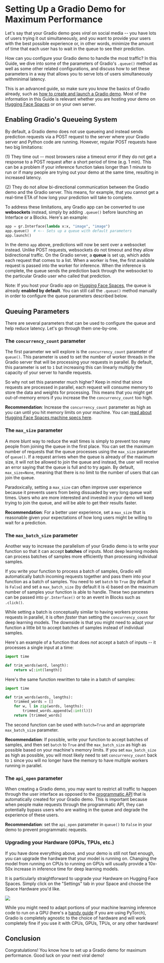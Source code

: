 # Setting Up a Gradio Demo for Maximum Performance

Let's say that your Gradio demo goes *viral* on social media -- you have lots of users trying it out simultaneously, and you want to provide your users with the best possible experience or, in other words, minimize the amount of time that each user has to wait in the queue to see their prediction.

How can you configure your Gradio demo to handle the most traffic? In this Guide, we dive into some of the parameters of Gradio's `.queue()` method as well as some other related configurations, and discuss how to set these parameters in a way that allows you to serve lots of users simultaneously withminimal latency.

This is an advanced guide, so make sure you know the basics of Gradio already, such as [how to create and launch a Gradio demo](https://gradio.app/quickstart/). Most of the information in this Guide is relevant whether you are hosting your demo on [Hugging Face Spaces](https://hf.space) or on your own server.

## Enabling Gradio's Queueing System

By default, a Gradio demo does not use queueing and instead sends prediction requests via a POST request to the server where your Gradio server and Python code are running. However, regular POST requests have two big limitations:

(1) They time out -- most browsers raise a timeout error
if they do not get a response to a POST request after a short period of time (e.g. 1 min).
This can be a problem if your inference function takes longer than 1 minute to run or
if many people are trying out your demo at the same time, resulting in increased latency.

(2) They do not allow bi-directional communication between the Gradio demo and the Gradio server. This means, for example, that you cannot get a real-time ETA of how long your prediction will take to complete.

To address these limitations, any Gradio app can be converted to use **websockets** instead, simply by adding `.queue()` before launching an Interface or a Blocks. Here's an example:

```py
app = gr.Interface(lambda x:x, "image", "image")
app.queue()  # <-- Sets up a queue with default parameters
app.launch()
```

In the demo `app` above, predictions will now be sent over a websocket instead.
Unlike POST requests, websockets do not timeout and they allow bidirectional traffic. On the Gradio server, a **queue** is set up, which adds each request that comes to a list. When a worker is free, the first available request is passed into the worker for inference. When the inference is complete, the queue sends the prediction back through the websocket to the particular Gradio user who called that prediction. 

Note: If you host your Gradio app on [Hugging Face Spaces](https://hf.space), the queue is already **enabled by default**. You can still call the `.queue()` method manually in order to configure the queue parameters described below.

## Queuing Parameters

There are several parameters that can be used to configure the queue and help reduce latency. Let's go through them one-by-one.

### The `concurrency_count` parameter

The first parameter we will explore is the `concurrency_count` parameter of `queue()`. This parameter is used to set the number of worker threads in the Gradio server that will be processing your requests in parallel. By default, this parameter is set to `1` but increasing this can linearly multiply the capacity of your server to handle requests.

So why not set this parameter much higher? Keep in mind that since requests are processed in parallel, each request will consume memory to store the data and weights for processing. This means that you might get out-of-memory errors if you increase the the `concurrency_count` too high.

**Recommendation**: Increase the `concurrency_count` parameter as high as you can until you hit memory limits on your machine. You can [read about Hugging Face Spaces machine specs here](https://huggingface.co/docs/hub/spaces-overview). 

### The `max_size` parameter

A more blunt way to reduce the wait times is simply to prevent too many people from joining the queue in the first place. You can set the maximum number of requests that the queue processes using the `max_size` parameter of `queue()`. If a request arrives when the queue is already of the maximum size, it will not be allowed to join the queue and instead, the user will receive an error saying that the queue is full and to try again. By default, `max_size=None`, meaning that there is no limit to the number of users that can join the queue.

Paradoxically, setting a `max_size` can often improve user experience because it prevents users from being dissuaded by very long queue wait times. Users who are more interested and invested in your demo will keep trying to join the queue, and will be able to get their results faster. 

**Recommendation**: For a better user experience, set a `max_size` that is reasonable given your expectations of how long users might be willing to wait for a prediction. 

### The `max_batch_size` parameter

Another way to increase the parallelism of your Gradio demo is to write your function so that it can accept **batches** of inputs. Most deep learning models can process batches of samples more efficiently than processing individual samples. 

If you write your function to process a batch of samples, Gradio will automatically batch incoming requests together and pass them into your function as a batch of samples. You need to set `batch` to `True` (by default it is `False`) and set a `max_batch_size` (by default it is `4`) based on the maximum number of samples your function is able to handle. These two parameters can be passed into  `gr.Interface()` or to an event in Blocks such as `.click()`. 

While setting a batch is conceptually similar to having workers process requests in parallel, it is often *faster* than setting the `concurrency_count` for deep learning models. The downside is that you might need to adapt your function a little bit to accept batches of samples instead of individual samples. 

Here's an example of a function that does *not* accept a batch of inputs -- it processes a single input at a time:

```py
import time

def trim_words(word, length):
    return w[:int(length)]

```

Here's the same function rewritten to take in a batch of samples:

```py
import time

def trim_words(words, lengths):
    trimmed_words = []
    for w, l in zip(words, lengths):
        trimmed_words.append(w[:int(l)])        
    return [trimmed_words]

```

The second function can be used with `batch=True` and an appropriate `max_batch_size` parameter.

**Recommendation**: If possible, write your function to accept batches of samples, and then set `batch` to `True` and the `max_batch_size` as high as possible based on your machine's memory limits. If you set `max_batch_size` as high as possible, you will most likely need to set `concurrency_count` back to `1` since you will no longer have the memory to have multiple workers running in parallel. 

### The `api_open` parameter

When creating a Gradio demo, you may want to restrict all traffic to happen through the user interface as opposed to the [programmatic API](/sharing_your_app/#api-page) that is automatically created for your Gradio demo. This is important because when people make requests through the programmatic API, they can potentially bypass users who are waiting in the queue and degrade the experience of these users. 

**Recommendation**: set the `api_open` parameter in `queue()` to `False` in your demo to prevent programmatic requests.



### Upgrading your Hardware (GPUs, TPUs, etc.)

If you have done everything above, and your demo is still not fast enough, you can upgrade the hardware that your model is running on. Changing the model from running on CPUs to running on GPUs will usually provide a 10x-50x increase in inference time for deep learning models.

It is particularly straightforward to upgrade your Hardware on Hugging Face Spaces. Simply click on the "Settings" tab in your Space and choose the Space Hardware you'd like.

![](https://huggingface.co/datasets/huggingface/documentation-images/resolve/main/hub/spaces-gpu-settings.png)

While you might need to adapt portions of your machine learning inference code to run on a GPU (here's a [handy guide](https://cnvrg.io/pytorch-cuda/) if you are using PyTorch), Gradio is completely agnostic to the choice of hardware and will work completely fine if you use it with CPUs, GPUs, TPUs, or any other hardware!

## Conclusion

Congratulations! You know how to set up a Gradio demo for maximum performance. Good luck on your next viral demo! 

